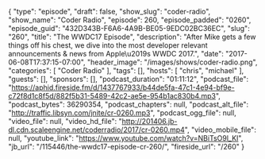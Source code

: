 {
  "type": "episode",
  "draft": false,
  "show_slug": "coder-radio",
  "show_name": "Coder Radio",
  "episode": 260,
  "episode_padded": "0260",
  "episode_guid": "432D343B-F6A6-4A9B-BE05-9EDC02BC36EC",
  "slug": "260",
  "title": "The WWDC17 Episode",
  "description": "After Mike gets a few things off his chest, we dive into the most developer relevant announcements & news from Apple\u2019s WWDC 2017.",
  "date": "2017-06-08T17:37:15-07:00",
  "header_image": "/images/shows/coder-radio.png",
  "categories": [
    "Coder Radio"
  ],
  "tags": [],
  "hosts": [
    "chris",
    "michael"
  ],
  "guests": [],
  "sponsors": [],
  "podcast_duration": "01:11:12",
  "podcast_file": "https://aphid.fireside.fm/d/1437767933/b44de5fa-47c1-4e94-bf9e-c72f8d1c8f5d/882f5b31-5489-42c2-ae5e-954b1ac830b4.mp3",
  "podcast_bytes": 36290354,
  "podcast_chapters": null,
  "podcast_alt_file": "http://traffic.libsyn.com/jnite/cr-0260.mp3",
  "podcast_ogg_file": null,
  "video_file": null,
  "video_hd_file": "http://201406.jb-dl.cdn.scaleengine.net/coderradio/2017/cr-0260.mp4",
  "video_mobile_file": null,
  "youtube_link": "https://www.youtube.com/watch?v=NBiTsO9l_KI",
  "jb_url": "/115446/the-wwdc17-episode-cr-260/",
  "fireside_url": "/260"
}

